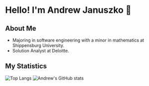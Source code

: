 # Hello! I'm Andrew Januszko 👋

## About Me
  - Majoring in software engineering with a minor in mathematics at Shippensburg University.
  - Solution Analyst at Deloitte.

## My Statistics

![Top Langs](https://github-readme-stats.vercel.app/api/top-langs/?username=andrewjanuszko&theme=swift&layout=compact&langs_count=8)
![Andrew's GitHub stats](https://github-readme-stats.vercel.app/api?username=andrewjanuszko&theme=swift&show_icons=true?exclude)
